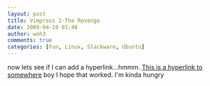 ```yaml
---
layout: post
title: Vimpress 2-The Revenge
date: 2009-04-19 01:48
author: woh3
comments: true
categories: [Fun, Linux, Slackware, Ubuntu]
---
```

now lets see if I can add a hyperlink...hmmm.
<a href="http://allrecipes.com/Recipe/Breakstones-Classic-Sour-Cream-Banana-Bread/Detail.aspx">This is a hyperlink to somewhere</a> boy I hope that worked. I'm kinda hungry
